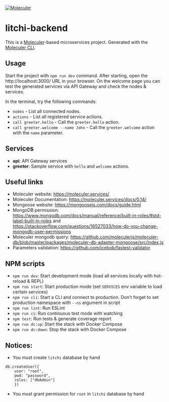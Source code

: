 [![Moleculer](https://badgen.net/badge/Powered%20by/Moleculer/0e83cd)](https://moleculer.services)

# litchi-backend
This is a [Moleculer](https://moleculer.services/)-based microservices project. Generated with the [Moleculer CLI](https://moleculer.services/docs/0.14/moleculer-cli.html).

## Usage
Start the project with `npm run dev` command. 
After starting, open the http://localhost:3000/ URL in your browser. 
On the welcome page you can test the generated services via API Gateway and check the nodes & services.

In the terminal, try the following commands:
- `nodes` - List all connected nodes.
- `actions` - List all registered service actions.
- `call greeter.hello` - Call the `greeter.hello` action.
- `call greeter.welcome --name John` - Call the `greeter.welcome` action with the `name` parameter.



## Services
- **api**: API Gateway services
- **greeter**: Sample service with `hello` and `welcome` actions.


## Useful links

* Moleculer website: https://moleculer.services/
* Moleculer Documentation: https://moleculer.services/docs/0.14/
* Mongoose website: https://mongoosejs.com/docs/guide.html
* MongoDB permission: https://www.mongodb.com/docs/manual/reference/built-in-roles/#std-label-built-in-roles and https://stackoverflow.com/questions/16527033/how-do-you-change-mongodb-user-permissions
* Moleculer mongodb query: https://github.com/moleculerjs/moleculer-db/blob/master/packages/moleculer-db-adapter-mongoose/src/index.js
* Parameters validation: https://github.com/icebob/fastest-validator

## NPM scripts

- `npm run dev`: Start development mode (load all services locally with hot-reload & REPL)
- `npm run start`: Start production mode (set `SERVICES` env variable to load certain services)
- `npm run cli`: Start a CLI and connect to production. Don't forget to set production namespace with `--ns` argument in script
- `npm run lint`: Run ESLint
- `npm run ci`: Run continuous test mode with watching
- `npm test`: Run tests & generate coverage report
- `npm run dc:up`: Start the stack with Docker Compose
- `npm run dc:down`: Stop the stack with Docker Compose

## Notices:

* You must create `litchi` database by hand

```
db.createUser({
    user: "root",
    pwd: "password",
    roles: ["dbAdmin"]
    })
```

* You must grant permission for `root` in `litchi` database by hand
